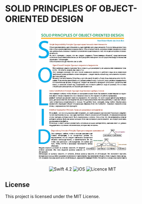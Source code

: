 #  SOLID PRINCIPLES OF OBJECT-ORIENTED DESIGN

<div align = "center">
<img src="/SOLID Principles.png" width="60%">            
</div>

<p align="center">
<img src="https://img.shields.io/badge/Adobe Illustrator-22.1-orange.svg" alt="Swift 4.2"/>
<img src="https://img.shields.io/badge/platform-All-green.svg" alt="iOS"/>
<img src="https://img.shields.io/badge/licence-MIT-lightgray.svg" alt="Licence MIT"/>
</p>


## License

This project is licensed under the MIT License.